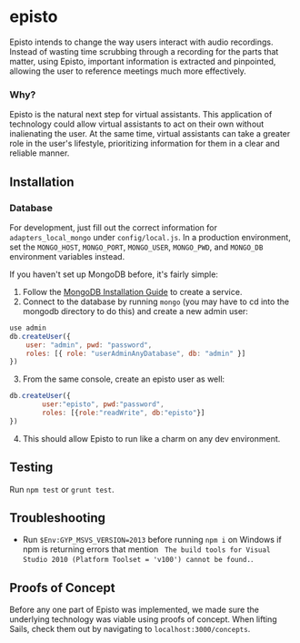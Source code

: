 # episto

Episto intends to change the way users interact with audio recordings. Instead of wasting time scrubbing through a recording for the parts that matter, using Episto, important information is extracted and pinpointed, allowing the user to reference meetings much more effectively.

### Why?

Episto is the natural next step for virtual assistants. This application of technology could allow virtual assistants to act on their own without inalienating the user. At the same time, virtual assistants can take a greater role in the user's lifestyle, prioritizing information for them in a clear and reliable manner.

## Installation

### Database

For development, just fill out the correct information for `adapters_local_mongo` under `config/local.js`. In a production environment, set the `MONGO_HOST`, `MONGO_PORT`, `MONGO_USER`, `MONGO_PWD`, and `MONGO_DB` environment variables instead.

If you haven't set up MongoDB before, it's fairly simple:

1. Follow the [MongoDB Installation Guide](http://docs.mongodb.org/manual/tutorial/install-mongodb-on-windows/) to create a service.
2. Connect to the database by running `mongo` (you may have to cd into the mongodb directory to do this) and create a new admin user:

```js
use admin
db.createUser({
    user: "admin", pwd: "password",
    roles: [{ role: "userAdminAnyDatabase", db: "admin" }]
})
```

3. From the same console, create an episto user as well:

```js
db.createUser({
 		user:"episto", pwd:"password", 
 		roles: [{role:"readWrite", db:"episto"}]
})
```

4. This should allow Episto to run like a charm on any dev environment.

## Testing

Run `npm test` or `grunt test`.

## Troubleshooting

* Run `$Env:GYP_MSVS_VERSION=2013` before running `npm i` on Windows if npm is returning errors that mention ` The build tools for Visual Studio 2010 (Platform Toolset = 'v100') cannot be found.`.

## Proofs of Concept

Before any one part of Episto was implemented, we made sure the underlying technology was viable using proofs of concept. When lifting Sails, check them out by navigating to `localhost:3000/concepts`.